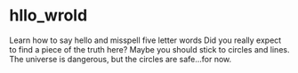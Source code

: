 # hllo_wrold
Learn how to say hello and misspell five letter words
Did you really expect to find a piece of the truth here?
Maybe you should stick to circles and lines.
The universe is dangerous, but the circles are safe...for now.
